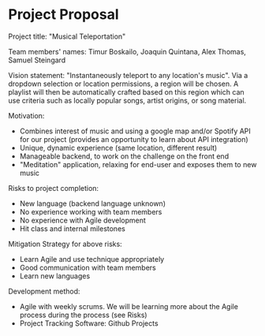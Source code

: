 # Project Proposal
Project title: "Musical Teleportation"

Team members' names:
  Timur Boskailo, 
  Joaquin Quintana, 
  Alex Thomas, 
  Samuel Steingard

Vision statement: "Instantaneously teleport to any location's music". Via a dropdown selection or location permissions, a region will be chosen. A playlist will then be automatically crafted based on this region which can use criteria such as locally popular songs, artist origins, or song material. 

Motivation:
- Combines interest of music and using a google map and/or Spotify API for our project (provides an opportunity to learn about API integration)
- Unique, dynamic experience (same location, different result)
- Manageable backend, to work on the challenge on the front end
- "Meditation" application, relaxing for end-user and exposes them to new music 

Risks to project completion:
- New language (backend language unknown)
- No experience working with team members
- No experience with Agile development
- Hit class and internal milestones

Mitigation Strategy for above risks:
- Learn Agile and use technique appropriately
- Good communication with team members
- Learn new languages

Development method:
- Agile with weekly scrums. We will be learning more about the Agile process during the process (see Risks)
- Project Tracking Software: Github Projects
